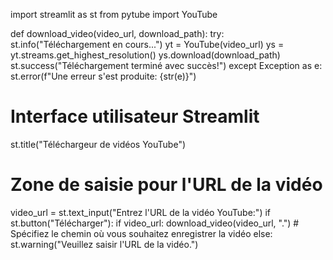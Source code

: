 import streamlit as st
from pytube import YouTube

def download_video(video_url, download_path):
    try:
        st.info("Téléchargement en cours...")
        yt = YouTube(video_url)
        ys = yt.streams.get_highest_resolution()
        ys.download(download_path)
        st.success("Téléchargement terminé avec succès!")
    except Exception as e: 
        st.error(f"Une erreur s'est produite: {str(e)}")
# Interface utilisateur Streamlit
st.title("Téléchargeur de vidéos YouTube")
# Zone de saisie pour l'URL de la vidéo
video_url = st.text_input("Entrez l'URL de la vidéo YouTube:")
if st.button("Télécharger"):
    if video_url: 
         download_video(video_url, ".")  # Spécifiez le chemin où vous souhaitez enregistrer la vidéo
    else:
         st.warning("Veuillez saisir l'URL de la vidéo.")

